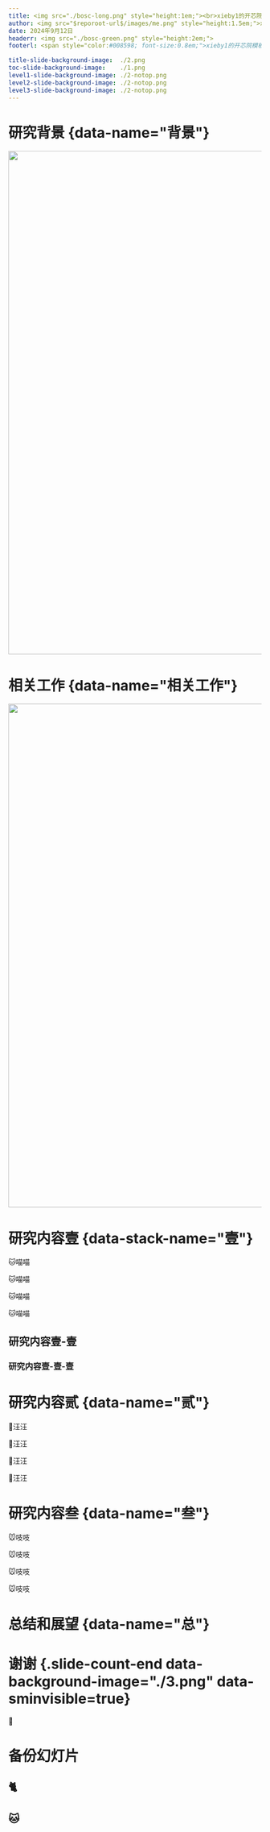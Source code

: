 ```yaml
---
title: <img src="./bosc-long.png" style="height:1em;"><br>xieby1的开芯院模板
author: <img src="$reporoot-url$/images/me.png" style="height:1.5em;">xieby1
date: 2024年9月12日
headerr: <img src="./bosc-green.png" style="height:2em;">
footerl: <span style="color:#008598; font-size:0.8em;">xieby1的开芯院模板・xieby1・2024年11月26日</span>

title-slide-background-image:  ./2.png
toc-slide-background-image:    ./1.png
level1-slide-background-image: ./2-notop.png
level2-slide-background-image: ./2-notop.png
level3-slide-background-image: ./2-notop.png
---
```


# 研究背景 {data-name="背景"}

<img src="$reporoot-url$/themes/ucas_ict_thesis/ucas_full.svg" style="width: 1000px;">

# 相关工作 {data-name="相关工作"}

<img src="$reporoot-url$/themes/ucas_ict_thesis/ict_full.svg" style="width: 1000px;">

# 研究内容壹 {data-stack-name="壹"}

🐱喵喵

🐱喵喵

🐱喵喵

🐱喵喵

## 研究内容壹-壹

### 研究内容壹-壹-壹

# 研究内容贰 {data-name="贰"}

🐶汪汪

🐶汪汪

🐶汪汪

🐶汪汪

# 研究内容叁 {data-name="叁"}

🐭吱吱

🐭吱吱

🐭吱吱

🐭吱吱

# 总结和展望 {data-name="总"}


# 谢谢 {.slide-count-end data-background-image="./3.png" data-sminvisible=true}

🎊

# 备份幻灯片

## 🐈

## 🐱

<style>
:root {
  --r-link-color: #30a1a5;
  --r-link-color-dark: #008598;
  --r-link-color-hover: #6fbfbc;
}
</style>

